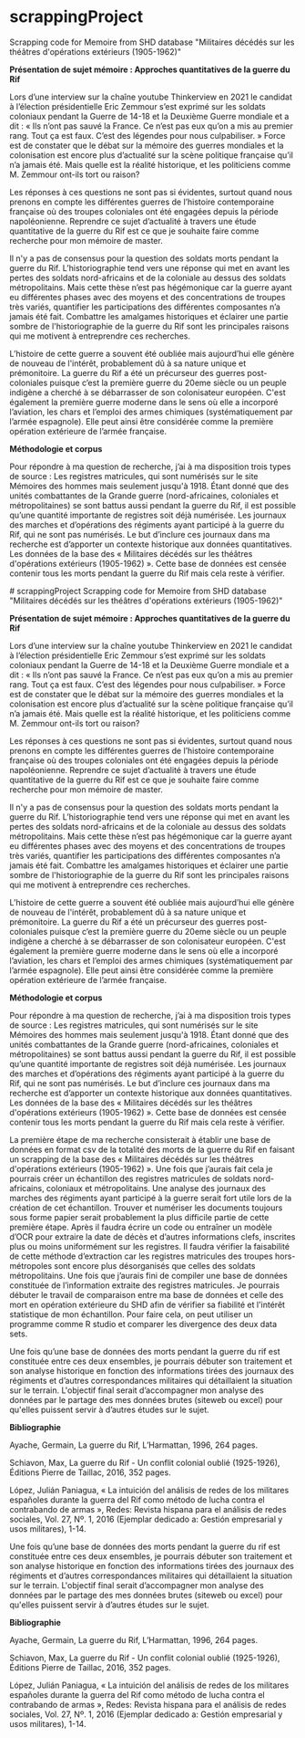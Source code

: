 # scrappingProject
Scrapping code for Memoire from SHD database "Militaires décédés sur les théâtres d'opérations extérieurs (1905-1962)"


<b> Présentation de sujet mémoire : 
Approches quantitatives de la guerre du Rif </b>
<p>
Lors d’une interview sur la chaîne youtube Thinkerview en 2021 le candidat à l’élection présidentielle Eric Zemmour s’est exprimé sur les soldats coloniaux pendant la Guerre de 14-18 et la Deuxième Guerre mondiale et a dit : « Ils n’ont pas sauvé la France. Ce n’est pas eux qu’on a mis au premier rang. Tout ça est faux. C’est des légendes pour nous culpabiliser. » Force est de constater que le débat sur la mémoire des guerres mondiales et la colonisation est encore plus d’actualité sur la scène politique française qu’il n’a jamais été. Mais quelle est la réalité historique, et les politiciens comme M. Zemmour ont-ils tort ou raison? 
</p><p>
Les réponses à ces questions ne sont pas si évidentes, surtout quand nous prenons en compte les différentes guerres de l’histoire contemporaine française où des troupes coloniales ont été engagées depuis la période napoléonienne. Reprendre ce sujet d’actualité à travers une étude quantitative de la guerre du Rif est ce que je souhaite faire comme recherche pour mon mémoire de master. 
</p><p>
Il n'y a pas de consensus pour la question des soldats morts pendant la guerre du Rif. L’historiographie tend vers une réponse qui met en avant les pertes des soldats nord-africains et de la coloniale au dessus des soldats métropolitains. Mais cette thèse n’est pas hégémonique car la guerre ayant eu différentes phases avec des moyens et des concentrations de troupes très variés, quantifier les participations des différentes composantes n’a jamais été fait. Combattre les amalgames historiques et éclairer une partie sombre de l'historiographie de la guerre du Rif sont les principales raisons qui me motivent à entreprendre ces recherches.  
</p><p>
L’histoire de cette guerre a souvent été oubliée mais aujourd’hui elle génère de nouveau de l'intérêt, probablement dû à sa nature unique et prémonitoire. La guerre du Rif a été un précurseur des guerres post-coloniales puisque c’est la première guerre du 20eme siècle ou un peuple indigène a cherché à se débarrasser de son colonisateur européen. C'est également la première guerre moderne dans le sens où elle a incorporé l’aviation, les chars et l’emploi des armes chimiques (systématiquement par l’armée espagnole). Elle peut ainsi être considérée comme la première opération extérieure de l’armée française. 
</p>



<b>Méthodologie et corpus</b>

<p>
Pour répondre à ma question de recherche, j’ai à ma disposition trois types de source : 
Les registres matricules, qui sont numérisés sur le site Mémoires des hommes mais seulement jusqu'à 1918. Étant donné que des unités combattantes de la Grande guerre (nord-africaines, coloniales et métropolitaines) se sont battus aussi pendant la guerre du Rif, il est possible qu’une quantité importante de registres soit déjà numérisée.
Les journaux des marches et d’opérations des régiments ayant participé à la guerre du Rif, qui ne sont pas numérisés. Le but d’inclure ces journaux dans ma recherche est d’apporter un contexte historique aux données quantitatives.  
Les données de la base des « Militaires décédés sur les théâtres d'opérations extérieurs (1905-1962) ». Cette base de données est censée contenir tous les morts pendant la guerre du Rif mais cela reste à vérifier.  
</p> <p>
# scrappingProject
Scrapping code for Memoire from SHD database "Militaires décédés sur les théâtres d'opérations extérieurs (1905-1962)"


<b> Présentation de sujet mémoire : 
Approches quantitatives de la guerre du Rif </b>
<p>
Lors d’une interview sur la chaîne youtube Thinkerview en 2021 le candidat à l’élection présidentielle Eric Zemmour s’est exprimé sur les soldats coloniaux pendant la Guerre de 14-18 et la Deuxième Guerre mondiale et a dit : « Ils n’ont pas sauvé la France. Ce n’est pas eux qu’on a mis au premier rang. Tout ça est faux. C’est des légendes pour nous culpabiliser. » Force est de constater que le débat sur la mémoire des guerres mondiales et la colonisation est encore plus d’actualité sur la scène politique française qu’il n’a jamais été. Mais quelle est la réalité historique, et les politiciens comme M. Zemmour ont-ils tort ou raison? 
</p><p>
Les réponses à ces questions ne sont pas si évidentes, surtout quand nous prenons en compte les différentes guerres de l’histoire contemporaine française où des troupes coloniales ont été engagées depuis la période napoléonienne. Reprendre ce sujet d’actualité à travers une étude quantitative de la guerre du Rif est ce que je souhaite faire comme recherche pour mon mémoire de master. 
</p><p>
Il n'y a pas de consensus pour la question des soldats morts pendant la guerre du Rif. L’historiographie tend vers une réponse qui met en avant les pertes des soldats nord-africains et de la coloniale au dessus des soldats métropolitains. Mais cette thèse n’est pas hégémonique car la guerre ayant eu différentes phases avec des moyens et des concentrations de troupes très variés, quantifier les participations des différentes composantes n’a jamais été fait. Combattre les amalgames historiques et éclairer une partie sombre de l'historiographie de la guerre du Rif sont les principales raisons qui me motivent à entreprendre ces recherches.  
</p><p>
L’histoire de cette guerre a souvent été oubliée mais aujourd’hui elle génère de nouveau de l'intérêt, probablement dû à sa nature unique et prémonitoire. La guerre du Rif a été un précurseur des guerres post-coloniales puisque c’est la première guerre du 20eme siècle ou un peuple indigène a cherché à se débarrasser de son colonisateur européen. C'est également la première guerre moderne dans le sens où elle a incorporé l’aviation, les chars et l’emploi des armes chimiques (systématiquement par l’armée espagnole). Elle peut ainsi être considérée comme la première opération extérieure de l’armée française. 
</p>



<b>Méthodologie et corpus</b>

<p>
Pour répondre à ma question de recherche, j’ai à ma disposition trois types de source : 
Les registres matricules, qui sont numérisés sur le site Mémoires des hommes mais seulement jusqu'à 1918. Étant donné que des unités combattantes de la Grande guerre (nord-africaines, coloniales et métropolitaines) se sont battus aussi pendant la guerre du Rif, il est possible qu’une quantité importante de registres soit déjà numérisée.
Les journaux des marches et d’opérations des régiments ayant participé à la guerre du Rif, qui ne sont pas numérisés. Le but d’inclure ces journaux dans ma recherche est d’apporter un contexte historique aux données quantitatives.  
Les données de la base des « Militaires décédés sur les théâtres d'opérations extérieurs (1905-1962) ». Cette base de données est censée contenir tous les morts pendant la guerre du Rif mais cela reste à vérifier.  
</p> <p>
La première étape de ma recherche consisterait à établir une base de données en format csv de la totalité des morts de la guerre du Rif en faisant un scrapping de la base des « Militaires décédés sur les théâtres d'opérations extérieurs (1905-1962) ». Une fois que j’aurais fait cela je pourrais créer un échantillon des registres matricules de soldats nord-africains, coloniaux et métropolitains. 
Une analyse des journaux des marches des régiments ayant participé à la guerre serait fort utile lors de la création de cet échantillon. Trouver et numériser les documents toujours sous forme papier serait probablement la plus difficile partie de cette première étape. 
Après il faudra écrire un code ou entraîner un modèle d’OCR pour extraire la date de décès et d’autres informations clefs, inscrites plus ou moins uniformément sur les registres. Il faudra vérifier la faisabilité de cette méthode d’extraction car les registres matricules des troupes hors-métropoles sont encore plus désorganisés que celles des soldats métropolitains. Une fois que j’aurais fini de compiler une base de données constituée de l’information extraite des registres matricules. Je pourrais débuter le travail de comparaison entre ma base de données et celle des mort en opération extérieure du SHD afin de vérifier sa fiabilité et l'intérêt statistique de mon échantillon. Pour faire cela, on peut utiliser un programme comme R studio et comparer les divergence des deux data sets. 
 
</p> <p>
Une fois qu’une base de données des morts pendant la guerre du rif est constituée entre ces deux ensembles, je pourrais débuter son traitement et son analyse historique en fonction des informations tirées des journaux des régiments et d’autres correspondances militaires qui détaillaient la situation sur le terrain. L'objectif final serait d’accompagner mon analyse des données par le partage des mes données brutes (siteweb ou excel) pour qu'elles puissent servir à d’autres études sur le sujet.
</p>

<b>Bibliographie</b>

Ayache, Germain, La guerre du Rif, L’Harmattan, 1996, 264 pages.

Schiavon, Max,  La guerre du Rif - Un conflit colonial oublié (1925-1926), Éditions Pierre de Taillac, 2016, 352 pages.

López, Julián Paniagua, « La intuición del análisis de redes de los militares españoles durante la guerra del Rif como método de lucha contra el contrabando de armas », Redes: Revista hispana para el análisis de redes sociales, Vol. 27, Nº. 1, 2016 (Ejemplar dedicado a: Gestión empresarial y usos militares), 1-14.
</p> <p>
Une fois qu’une base de données des morts pendant la guerre du rif est constituée entre ces deux ensembles, je pourrais débuter son traitement et son analyse historique en fonction des informations tirées des journaux des régiments et d’autres correspondances militaires qui détaillaient la situation sur le terrain. L'objectif final serait d’accompagner mon analyse des données par le partage des mes données brutes (siteweb ou excel) pour qu'elles puissent servir à d’autres études sur le sujet.
</p>

<b>Bibliographie</b>

Ayache, Germain, La guerre du Rif, L’Harmattan, 1996, 264 pages.

Schiavon, Max,  La guerre du Rif - Un conflit colonial oublié (1925-1926), Éditions Pierre de Taillac, 2016, 352 pages.

López, Julián Paniagua, « La intuición del análisis de redes de los militares españoles durante la guerra del Rif como método de lucha contra el contrabando de armas », Redes: Revista hispana para el análisis de redes sociales, Vol. 27, Nº. 1, 2016 (Ejemplar dedicado a: Gestión empresarial y usos militares), 1-14.
